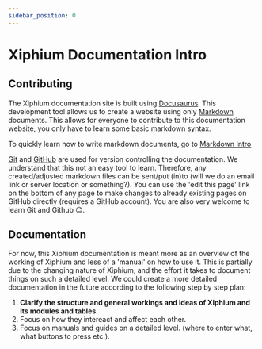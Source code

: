 ```yaml
---
sidebar_position: 0
---
```


# Xiphium Documentation Intro

## Contributing
The Xiphium documentation site is built using [Docusaurus](https://docusaurus.io/).
This development tool allows us to create a website using only [Markdown](https://en.wikipedia.org/wiki/Markdown) documents. This allows for everyone to contribute to this documentation website, you only have to learn some basic markdown syntax.

To quickly learn how to write markdown documents, go to [Markdown Intro](Contribute/Markdown_intro.md)

[Git](https://git-scm.com/) and [GitHub](https://github.com/) are used for version controlling the documentation. We understand that this not an easy tool to learn. Therefore, any created/adjusted markdown files can be sent/put (in)to (will we do an email link or server location or something?). You can use the 'edit this page' link on the bottom of any page to make changes to already existing pages on GitHub directly (requires a GitHub account). You are also very welcome to learn Git and Github 😊.

## Documentation
For now, this Xiphium documentation is meant more as an overview of the working of Xiphium and less of a 'manual' on how to use it. This is partially due to the changing nature of Xiphium, and the effort it takes to document things on such a detailed level. We could create a more detailed documentation in the future according to the following step by step plan:

1. **Clarify the structure and general workings and ideas of Xiphium and its modules and tables.** 
2. Focus on how they intereact and affect each other. 
3. Focus on manuals and guides on a detailed level. (where to enter what, what buttons to press etc.).